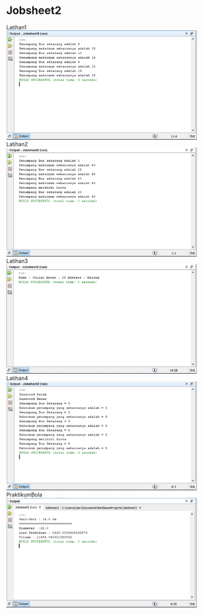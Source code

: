 # Jobsheet2
Latihan1
![alt text](https://github.com/Zerr1choHelsa/Jobsheet2/blob/master/latihan1.PNG)
<br>
Latihan2
![alt text](https://github.com/Zerr1choHelsa/Jobsheet2/blob/master/latihan2.PNG)
<br>
Latihan3
![alt text](https://github.com/Zerr1choHelsa/Jobsheet2/blob/master/latihan3.PNG)
<br>
Latihan4
![alt text](https://github.com/Zerr1choHelsa/Jobsheet2/blob/master/latihan4.PNG)
<br>
PraktikumBola
![alt text](https://github.com/Zerr1choHelsa/Jobsheet2/blob/master/PraktikBola.PNG)

